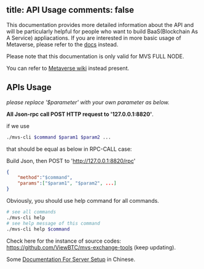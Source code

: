 title: API Usage
comments: false
---
This documentation provides more detailed information about the API and will be particularly helpful for people who want to build BaaS(Blockchain As A Service) appliacations. If you are interested in more basic usage of Metaverse, please refer to the [docs](../docs) instead.

Please note that this documentation is only valid for MVS FULL NODE.

You can refer to [Metaverse wiki](https://github.com/mvs-org/metaverse/wiki/Metaverse-API-Call-List) instead present.

## APIs Usage

*please replace '$parameter' with your own parameter as below.*

**All Json-rpc call POST HTTP request to '127.0.0.1:8820'**.

if we use
```bash
./mvs-cli $command $param1 $param2 ...
```
that should be equal as below in RPC-CALL case:

Build Json, then POST to 'http://127.0.0.1:8820/rpc'
```json
{
    "method":"$command",
    "params":["$param1", "$param2", ...]
}
```
Obviously, you should use help command for all commands.
```bash
# see all commands
./mvs-cli help
# see help message of this command
./mvs-cli help $command
```
Check here for the instance of source codes: <https://github.com/ViewBTC/mvs-exchange-tools> (keep updating).

Some [Documentation For Server Setup](http://blog.mvs.live/metaverse-setup-guide-for-service/) in Chinese.
